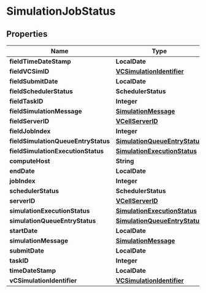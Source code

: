 

# SimulationJobStatus


## Properties

| Name | Type | Description | Notes |
|------------ | ------------- | ------------- | -------------|
|**fieldTimeDateStamp** | **LocalDate** |  |  [optional] |
|**fieldVCSimID** | [**VCSimulationIdentifier**](VCSimulationIdentifier.md) |  |  [optional] |
|**fieldSubmitDate** | **LocalDate** |  |  [optional] |
|**fieldSchedulerStatus** | **SchedulerStatus** |  |  [optional] |
|**fieldTaskID** | **Integer** |  |  [optional] |
|**fieldSimulationMessage** | [**SimulationMessage**](SimulationMessage.md) |  |  [optional] |
|**fieldServerID** | [**VCellServerID**](VCellServerID.md) |  |  [optional] |
|**fieldJobIndex** | **Integer** |  |  [optional] |
|**fieldSimulationQueueEntryStatus** | [**SimulationQueueEntryStatus**](SimulationQueueEntryStatus.md) |  |  [optional] |
|**fieldSimulationExecutionStatus** | [**SimulationExecutionStatus**](SimulationExecutionStatus.md) |  |  [optional] |
|**computeHost** | **String** |  |  [optional] |
|**endDate** | **LocalDate** |  |  [optional] |
|**jobIndex** | **Integer** |  |  [optional] |
|**schedulerStatus** | **SchedulerStatus** |  |  [optional] |
|**serverID** | [**VCellServerID**](VCellServerID.md) |  |  [optional] |
|**simulationExecutionStatus** | [**SimulationExecutionStatus**](SimulationExecutionStatus.md) |  |  [optional] |
|**simulationQueueEntryStatus** | [**SimulationQueueEntryStatus**](SimulationQueueEntryStatus.md) |  |  [optional] |
|**startDate** | **LocalDate** |  |  [optional] |
|**simulationMessage** | [**SimulationMessage**](SimulationMessage.md) |  |  [optional] |
|**submitDate** | **LocalDate** |  |  [optional] |
|**taskID** | **Integer** |  |  [optional] |
|**timeDateStamp** | **LocalDate** |  |  [optional] |
|**vCSimulationIdentifier** | [**VCSimulationIdentifier**](VCSimulationIdentifier.md) |  |  [optional] |



